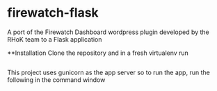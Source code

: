 firewatch-flask
===============

A port of the Firewatch Dashboard wordpress plugin developed by the RHoK team to a Flask application

**Installation
Clone the repository and in a fresh virtualenv run
```pip install -r requirements.txt
```
This project uses gunicorn as the app server so to run the app, run the following in the command window
```foreman start
```
